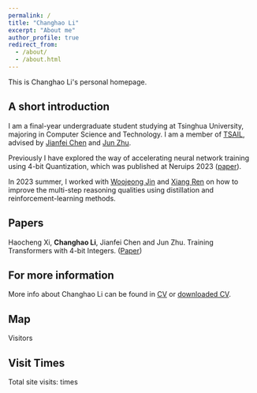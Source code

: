 ```yaml
---
permalink: /
title: "Changhao Li"
excerpt: "About me"
author_profile: true
redirect_from: 
  - /about/
  - /about.html
---
```


This is Changhao Li's personal homepage.

## A short introduction
I am a final-year undergraduate student studying at Tsinghua University, majoring in Computer Science and Technology. I am a member of [TSAIL](https://ml.cs.tsinghua.edu.cn/), advised by [Jianfei Chen](https://ml.cs.tsinghua.edu.cn/~jianfei/) and [Jun Zhu](https://ml.cs.tsinghua.edu.cn/~jun/index.shtml). 

Previously I have explored the way of accelerating neural network training using 4-bit Quantization, which was published at Neruips 2023 ([paper](https://arxiv.org/pdf/2306.11987.pdf)). 

In 2023 summer, I worked with [Woojeong Jin](https://woojeongjin.github.io/) and [Xiang Ren](https://shanzhenren.github.io/) on how to improve the multi-step reasoning qualities using distillation and reinforcement-learning methods. 

## Papers
Haocheng Xi, **Changhao Li**, Jianfei Chen and Jun Zhu. Training Transformers with 4-bit Integers. ([Paper](https://arxiv.org/pdf/2306.11987.pdf))

## For more information
More info about Changhao Li can be found in [CV](https://lichangh20.github.io/cv/) or [downloaded CV](http://lichangh20.github.io/files/CV_ChanghaoLi.pdf).

## Map
Visitors
<script type="text/javascript" id="clustrmaps" src="//clustrmaps.com/map_v2.js?d=U1jon07LtbzLXzokcFT26iEfhmmBbBM3cpPzuzwP_G0&cl=ffffff&w=a"></script>
<script type="text/javascript" id="clstr_globe" src="//clustrmaps.com/globe.js?d=U1jon07LtbzLXzokcFT26iEfhmmBbBM3cpPzuzwP_G0"></script>

## Visit Times
Total site visits: <span id="busuanzi_value_site_pv"></span> times
